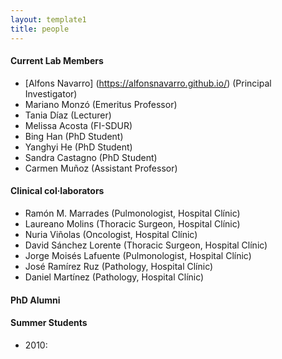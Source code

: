 ```yaml
---
layout: template1
title: people
---
```


#### Current Lab Members

- [Alfons Navarro] (https://alfonsnavarro.github.io/) (Principal Investigator)
- Mariano Monzó (Emeritus Professor)
- Tania Díaz (Lecturer)
- Melissa Acosta (FI-SDUR)
- Bing Han (PhD Student)
- Yanghyi He (PhD Student)
- Sandra Castagno (PhD Student)
- Carmen Mu&ntilde;oz (Assistant Professor)

#### Clinical col·laborators

- Ramón M. Marrades (Pulmonologist, Hospital Clínic)
- Laureano Molins (Thoracic Surgeon, Hospital Clínic)
- Nuria Viñolas (Oncologist, Hospital Clínic)
- David Sánchez Lorente (Thoracic Surgeon, Hospital Clínic)
- Jorge Moisés Lafuente (Pulmonologist, Hospital Clínic)
- José Ramírez Ruz (Pathology, Hospital Clínic)
- Daniel Martínez (Pathology, Hospital Clínic)


#### PhD Alumni

 



#### Summer Students

- 2010: 

